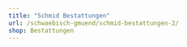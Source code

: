 ```yaml
---
title: "Schmid Bestattungen"
url: /schwaebisch-gmuend/schmid-bestattungen-2/
shop: Bestattungen
---
```

